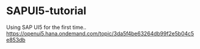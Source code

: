 # SAPUI5-tutorial
Using SAP UI5 for the first time..
https://openui5.hana.ondemand.com/topic/3da5f4be63264db99f2e5b04c5e853db
